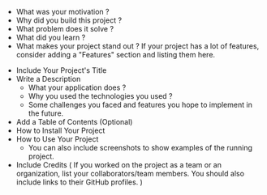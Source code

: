 <!-- A README needs to answer the following what, why, and how questions -->

* What was your motivation ?
* Why did you build this project ?
* What problem does it solve ?
* What did you learn ?
* What makes your project stand out ? If your project has a lot of features, consider adding a "Features" section and listing them here.

<!-- How to Writing a Good README file -->

* Include Your Project's Title
* Write a Description
  * What your application does ?
  * Why you used the technologies you used ?
  * Some challenges you faced and features you hope to implement in the future.
* Add a Table of Contents (Optional)
* How to Install Your Project
* How to Use Your Project
  * You can also include screenshots to show examples of the running project.
* Include Credits ( If you worked on the project as a team or an organization, list your collaborators/team members. You should also include links to their GitHub profiles. )
